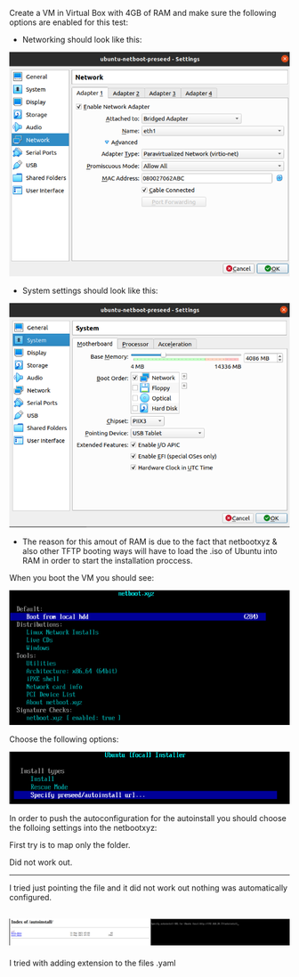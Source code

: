 
Create a VM in Virtual Box with 4GB of RAM and make sure the following options are enabled for this test:

- Networking should look like this:

![Network](https://github.com/nickkostov/autoinstall/blob/main/autoinstall-subiquity/files/networking.png)

- System settings should look like this:

![System](https://github.com/nickkostov/autoinstall/blob/main/autoinstall-subiquity/files/vmnetworkboot.png)

- The reason for this amout of RAM is due to the fact that netbootxyz & also other TFTP booting ways will have to load the .iso of Ubuntu into RAM in order to start the installation proccess.

When you boot the VM you should see:

![Boot](https://github.com/nickkostov/autoinstall/blob/main/autoinstall-subiquity/files/boot.png)

Choose the following options:

![Option](https://github.com/nickkostov/autoinstall/blob/main/autoinstall-subiquity/files/option.png)

In order to push the autoconfiguration for the autoinstall you should choose the folloing settings into the netbootxyz:

First try is to map only the folder.

Did not work out.

-----------------------------------------------------------------------------------------------------------------------------

I tried just pointing the file and it did not work out nothing was automatically configured.

![Optaution](https://github.com/nickkostov/autoinstall/blob/main/autoinstall-subiquity/files/autoin.png)
-----------------------------------------------------------------------------------------------------------------------------
I tried with adding extension to the files .yaml 


